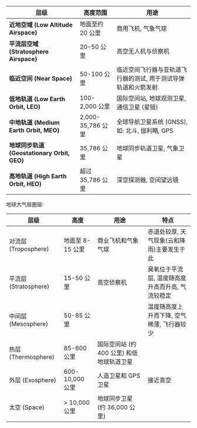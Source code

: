 

| **层级**        | **高度范围**          | **用途**                                                           |
|---------------------|-----------------------|-------------------------------------------------------------------|
| **近地空域 (Low Altitude Airspace)** | 地面至约 20 公里       | 商用飞机, 气象气球                              |
| **平流层空域 (Stratosphere Airspace)** | 20-50 公里     | 高空无人机与侦察机                                          |
| **临近空间 (Near Space)**             | 50-100 公里    | 临近空间飞行器与亚轨道飞行器的测试, 用于测试导弹轨道和火箭发射.                         |
| **低地轨道 (Low Earth Orbit, LEO)**   | 100-2,000 公里 | 国际空间站, 地球观测卫星, 通信卫星 (星链)                             |
| **中地轨道 (Medium Earth Orbit, MEO)** | 2,000-35,786 公里 | 全球导航卫星系统 (GNSS), 如: 北斗, 伽利略, GPS                           |
| **地球同步轨道 (Geostationary Orbit, GEO)** | 35,786 公里               | 地球同步轨道卫星, 气象卫星                                              |
| **高地轨道 (High Earth Orbit, HEO)**   | 超过 35,786 公里        | 深空探测器, 空间望远镜                                |

地球大气层圈层:

| 层级   | 高度             | 用途                                      | 特点                                             |
| --------------------- | ---------------- | ----------------------------------------- | ------------------------------------------------ |
| 对流层 (Troposphere)  | 地面至 8-15 公里 | 商业飞机和气象气球                        | 赤道处较厚, 天气现象(云和降雨)主要发生于此       |
| 平流层 (Stratosphere) | 15-50 公里       | 高空侦察机                                | 臭氧位于平流层, 温度随高度升高而升高, 气流较稳定 |
| 中间层 (Mesosphere)   | 50-85 公里       |                                           | 温度随高度上升而下降, 空气稀薄, 飞行器较少       |
| 热层 (Thermosphere)   | 85-600 公里      | 国际空间站 (约 400 公里) 和低地球轨道卫星 |                                                  |
| 外层 (Exosphere)      | 600-10,000 公里  | 人造卫星和 GPS 卫星                       | 接近真空                                         |
| 太空 (Space)          | > 10,000 公里    | 地球同步卫星 (约 36,000 公里)                                          |                                                  |

